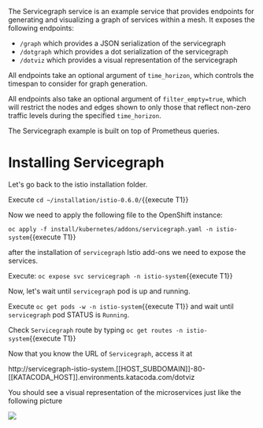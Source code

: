 The Servicegraph service is an example service that provides endpoints for generating and visualizing a graph of services within a mesh. It exposes the following endpoints:

- `/graph` which provides a JSON serialization of the servicegraph
- `/dotgraph` which provides a dot serialization of the servicegraph
- `/dotviz` which provides a visual representation of the servicegraph

All endpoints take an optional argument of `time_horizon`, which controls the timespan to consider for graph generation.

All endpoints also take an optional argument of `filter_empty=true`, which will restrict the nodes and edges shown to only those that reflect non-zero traffic levels during the specified `time_horizon`.

The Servicegraph example is built on top of Prometheus queries.

# Installing Servicegraph

Let's go back to the istio installation folder.

Execute `cd ~/installation/istio-0.6.0/`{{execute T1}}

Now we need to apply the following file to the OpenShift instance:

`oc apply -f install/kubernetes/addons/servicegraph.yaml -n istio-system`{{execute T1}}

after the installation of `servicegraph` Istio add-ons we need to expose the services.

Execute: `oc expose svc servicegraph -n istio-system`{{execute T1}}

Now, let's wait until `servicegraph` pod is up and running.

Execute `oc get pods -w -n istio-system`{{execute T1}} and wait until `servicegraph` pod STATUS is `Running`.

Check `Servicegraph` route by typing `oc get routes -n istio-system`{{execute T1}}

Now that you know the URL of `Servicegraph`, access it at  

http://servicegraph-istio-system.[[HOST_SUBDOMAIN]]-80-[[KATACODA_HOST]].environments.katacoda.com/dotviz

You should see a visual representation of the microservices just like the following picture

![](../../assets/monitoring/servicegraph.png)